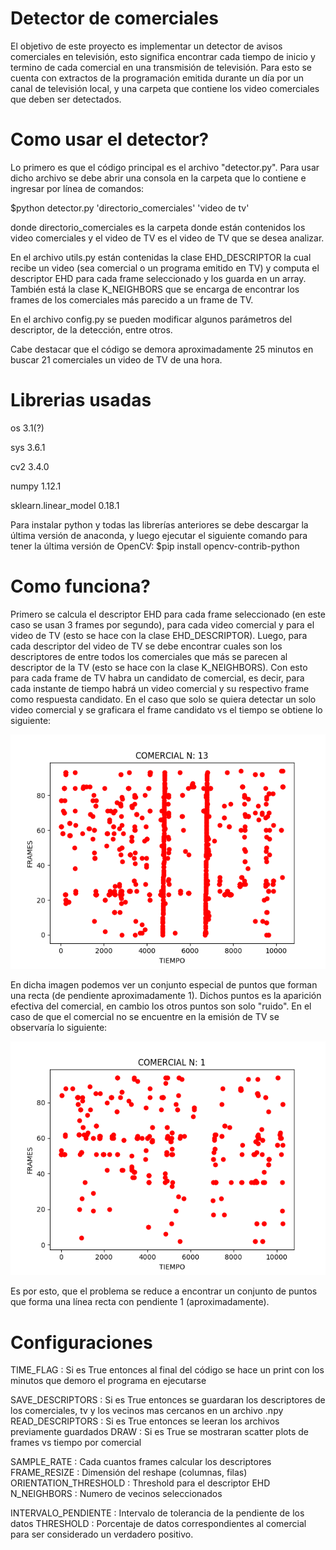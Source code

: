﻿# Detector de comerciales
El objetivo de este proyecto es implementar un detector de avisos comerciales en televisión, esto significa encontrar
cada tiempo de inicio y termino de cada comercial en una transmisión de televisión. 
Para esto se cuenta con extractos de la programación emitida durante un día por un canal de televisión local, y una carpeta
que contiene los video comerciales que deben ser detectados.

# Como usar el detector?
Lo primero es que el código principal es el archivo "detector.py". Para usar dicho archivo se debe abrir una consola en la carpeta que lo contiene e ingresar por línea de comandos:

$python detector.py 'directorio_comerciales' 'video de tv'

donde directorio_comerciales es la carpeta donde están contenidos los video comerciales y el video de TV es el video de TV que se desea analizar. 

En el archivo utils.py están contenidas la clase EHD_DESCRIPTOR la cual recibe un video (sea comercial o un programa emitido en TV) y computa el descriptor EHD para cada frame seleccionado y los guarda en un array. También está la clase K_NEIGHBORS que se encarga de encontrar los frames de los comerciales más parecido a un frame de TV.

En el archivo config.py se pueden modificar algunos parámetros del descriptor, de la detección, entre otros.

Cabe destacar que el código se demora aproximadamente 25 minutos en buscar 21 comerciales un video de TV de una hora.

# Librerias usadas
os 3.1(?)

sys 3.6.1

cv2 3.4.0

numpy 1.12.1

sklearn.linear_model 0.18.1

Para instalar python y todas las librerías anteriores se debe descargar la última versión de anaconda, y luego ejecutar el siguiente comando para tener la última versión de OpenCV:
$pip install opencv-contrib-python

# Como funciona?
Primero se calcula el descriptor EHD para cada frame seleccionado (en este caso se usan 3 frames por segundo), para cada video comercial y para el video de TV (esto se hace con la clase EHD_DESCRIPTOR). Luego, para cada descriptor del video de TV se debe encontrar cuales son los descriptores de entre todos los comerciales que más se parecen al descriptor de la TV (esto se hace con la clase K_NEIGHBORS). 
Con esto para cada frame de TV habra un candidato de comercial, es decir, para cada instante de tiempo habrá un video comercial y su respectivo frame como respuesta candidato. En el caso que solo se quiera detectar un solo video comercial y se graficara el frame candidato vs el tiempo se obtiene lo siguiente:

![Con titulo](pictures/appear.png "Aparición de comerciales")

En dicha imagen podemos ver un conjunto especial de puntos que forman una recta (de pendiente aproximadamente 1). Dichos puntos es la aparición efectiva del comercial, en cambio los otros puntos son solo "ruido".
En el caso de que el comercial no se encuentre en la emisión de TV se observaría lo siguiente:

![Con titulo](pictures/trash.png "Comercial no se encuentra")

Es por esto, que el problema se reduce a encontrar un conjunto de puntos que forma una línea recta con pendiente 1 (aproximadamente).

# Configuraciones
TIME_FLAG : Si es True entonces al final del código se hace un print con los minutos que demoro el programa en ejecutarse

SAVE_DESCRIPTORS : Si es True entonces se guardaran los descriptores de los comerciales, tv y los vecinos mas cercanos en un archivo .npy
READ_DESCRIPTORS : Si es True entonces se leeran los archivos previamente guardados
DRAW : Si es True se mostraran scatter plots de frames vs tiempo por comercial

SAMPLE_RATE : Cada cuantos frames calcular los descriptores
FRAME_RESIZE : Dimensión del reshape (columnas, filas)
ORIENTATION_THRESHOLD : Threshold para el descriptor EHD
N_NEIGHBORS : Numero de vecinos seleccionados

INTERVALO_PENDIENTE : Intervalo de tolerancia de la pendiente de los datos
THRESHOLD : Porcentaje de datos correspondientes al comercial para ser considerado un verdadero positivo.